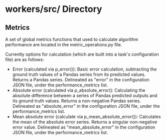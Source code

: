 # workers/src/ Directory

## Metrics

A set of global metrics functions that used to calculate algorithm performance are located in the metric_operations.py file. 

Currently options for calculation (which are built into a task's configuration file) are as follows:

- Error (calculated via p_error()): Basic error calculation, subtracting the ground truth values of a Pandas series from its predicted values. Returns a Pandas series. Delineated as "error" in the configuration JSON file, under the performance_metrics list.
- Absolute error (calculated via p_absolute_error(): Calculating the absolute difference between a series of Pandas predicted outputs and its ground truth values. Returns a non-negative Pandas series. Delineated as "absolute_error" in the configuration JSON file, under the performance_metrics list.
- Mean absolute error (calculate via p_mean_absolute_error()): Calculates the mean of the absolute error series. Returns a singular non-negative error value. Delineated as "mean_absolute_error" in the configuration JSON file, under the performance_metrics list.

